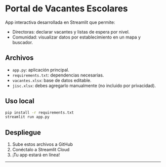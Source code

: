 
# Portal de Vacantes Escolares

App interactiva desarrollada en Streamlit que permite:
- Directoras: declarar vacantes y listas de espera por nivel.
- Comunidad: visualizar datos por establecimiento en un mapa y buscador.

## Archivos

- `app.py`: aplicación principal.
- `requirements.txt`: dependencias necesarias.
- `vacantes.xlsx`: base de datos editable.
- `jisc.xlsx`: debes agregarlo manualmente (no incluido por privacidad).

## Uso local

```bash
pip install -r requirements.txt
streamlit run app.py
```

## Despliegue

1. Sube estos archivos a GitHub
2. Conéctalo a Streamlit Cloud
3. ¡Tu app estará en línea!

---
